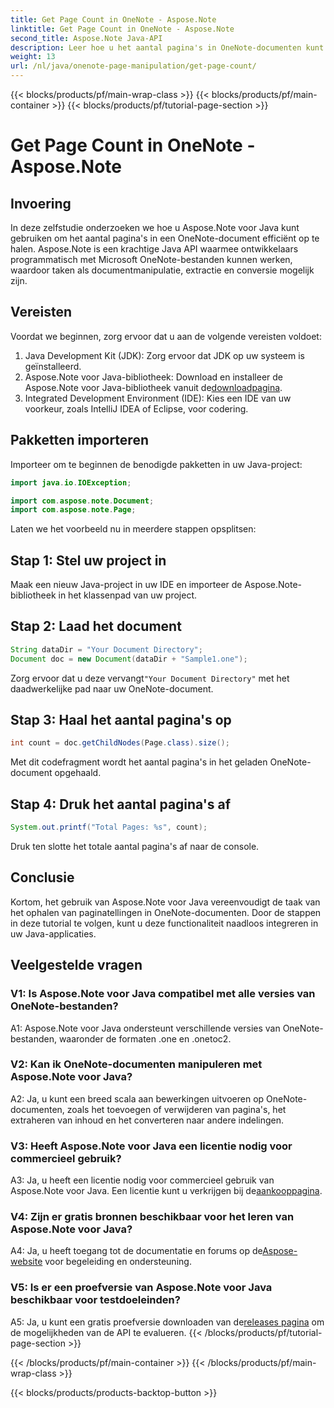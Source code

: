 ```yaml
---
title: Get Page Count in OneNote - Aspose.Note
linktitle: Get Page Count in OneNote - Aspose.Note
second_title: Aspose.Note Java-API
description: Leer hoe u het aantal pagina's in OneNote-documenten kunt ophalen met Aspose.Note voor Java. Deze stap-voor-stap handleiding begeleidt u moeiteloos door het proces.
weight: 13
url: /nl/java/onenote-page-manipulation/get-page-count/
---
```


{{< blocks/products/pf/main-wrap-class >}}
{{< blocks/products/pf/main-container >}}
{{< blocks/products/pf/tutorial-page-section >}}

# Get Page Count in OneNote - Aspose.Note

## Invoering

In deze zelfstudie onderzoeken we hoe u Aspose.Note voor Java kunt gebruiken om het aantal pagina's in een OneNote-document efficiënt op te halen. Aspose.Note is een krachtige Java API waarmee ontwikkelaars programmatisch met Microsoft OneNote-bestanden kunnen werken, waardoor taken als documentmanipulatie, extractie en conversie mogelijk zijn.

## Vereisten

Voordat we beginnen, zorg ervoor dat u aan de volgende vereisten voldoet:

1. Java Development Kit (JDK): Zorg ervoor dat JDK op uw systeem is geïnstalleerd.
2.  Aspose.Note voor Java-bibliotheek: Download en installeer de Aspose.Note voor Java-bibliotheek vanuit de[downloadpagina](https://releases.aspose.com/note/java/).
3. Integrated Development Environment (IDE): Kies een IDE van uw voorkeur, zoals IntelliJ IDEA of Eclipse, voor codering.

## Pakketten importeren

Importeer om te beginnen de benodigde pakketten in uw Java-project:

```java
import java.io.IOException;

import com.aspose.note.Document;
import com.aspose.note.Page;
```

Laten we het voorbeeld nu in meerdere stappen opsplitsen:

## Stap 1: Stel uw project in

Maak een nieuw Java-project in uw IDE en importeer de Aspose.Note-bibliotheek in het klassenpad van uw project.

## Stap 2: Laad het document

```java
String dataDir = "Your Document Directory";
Document doc = new Document(dataDir + "Sample1.one");
```

 Zorg ervoor dat u deze vervangt`"Your Document Directory"` met het daadwerkelijke pad naar uw OneNote-document.

## Stap 3: Haal het aantal pagina's op

```java
int count = doc.getChildNodes(Page.class).size();
```

Met dit codefragment wordt het aantal pagina's in het geladen OneNote-document opgehaald.

## Stap 4: Druk het aantal pagina's af

```java
System.out.printf("Total Pages: %s", count);
```

Druk ten slotte het totale aantal pagina's af naar de console.

## Conclusie

Kortom, het gebruik van Aspose.Note voor Java vereenvoudigt de taak van het ophalen van paginatellingen in OneNote-documenten. Door de stappen in deze tutorial te volgen, kunt u deze functionaliteit naadloos integreren in uw Java-applicaties.

## Veelgestelde vragen

### V1: Is Aspose.Note voor Java compatibel met alle versies van OneNote-bestanden?

A1: Aspose.Note voor Java ondersteunt verschillende versies van OneNote-bestanden, waaronder de formaten .one en .onetoc2.

### V2: Kan ik OneNote-documenten manipuleren met Aspose.Note voor Java?

A2: Ja, u kunt een breed scala aan bewerkingen uitvoeren op OneNote-documenten, zoals het toevoegen of verwijderen van pagina's, het extraheren van inhoud en het converteren naar andere indelingen.

### V3: Heeft Aspose.Note voor Java een licentie nodig voor commercieel gebruik?

 A3: Ja, u heeft een licentie nodig voor commercieel gebruik van Aspose.Note voor Java. Een licentie kunt u verkrijgen bij de[aankooppagina](https://purchase.aspose.com/buy).

### V4: Zijn er gratis bronnen beschikbaar voor het leren van Aspose.Note voor Java?

A4: Ja, u heeft toegang tot de documentatie en forums op de[Aspose-website](https://reference.aspose.com/note/java/) voor begeleiding en ondersteuning.

### V5: Is er een proefversie van Aspose.Note voor Java beschikbaar voor testdoeleinden?

 A5: Ja, u kunt een gratis proefversie downloaden van de[releases pagina](https://releases.aspose.com/) om de mogelijkheden van de API te evalueren.
{{< /blocks/products/pf/tutorial-page-section >}}

{{< /blocks/products/pf/main-container >}}
{{< /blocks/products/pf/main-wrap-class >}}

{{< blocks/products/products-backtop-button >}}
